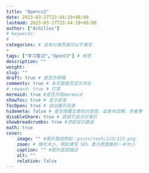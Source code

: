 ```yaml
---
title: "Opencv2"
date: 2023-03-27T23:44:19+08:00
lastmod: 2023-03-27T23:44:19+08:00
author: ["Achilles"]
# keywords: 
# - 
categories: # 没有分类界面可以不填写
- 
tags: ["学习笔记","OpenCV"] # 标签
description: ""
weight:
slug: ""
draft: true # 是否为草稿
comments: true # 本页面是否显示评论
# reward: true # 打赏
mermaid: true #是否开启mermaid
showToc: true # 显示目录
TocOpen: true # 自动展开目录
hidemeta: false # 是否隐藏文章的元信息，如发布日期、作者等
disableShare: true # 底部不显示分享栏
showbreadcrumbs: true #顶部显示路径
math: true
cover:
    image: "" #图片路径例如：posts/tech/123/123.png
    zoom: # 图片大小，例如填写 50% 表示原图像的一半大小
    caption: "" #图片底部描述
    alt: ""
    relative: false
---
```




